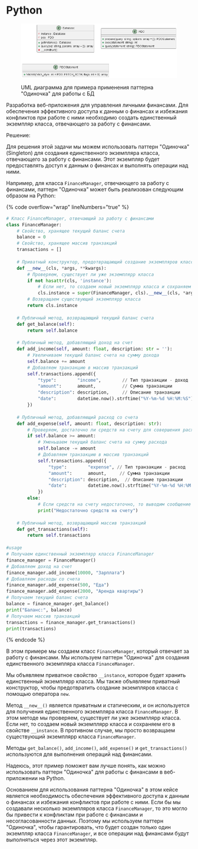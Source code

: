# Python

<figure><img src="../../../../../.gitbook/assets/image (9).png" alt=""><figcaption><p>UML диаграмма для примера применения паттерна "Одиночка" для работы с БД</p></figcaption></figure>

Разработка веб-приложения для управления личными финансами. Для обеспечения эффективного доступа к данным о финансах и избежания конфликтов при работе с ними необходимо создать единственный экземпляр класса, отвечающего за работу с финансами.

Решение:

Для решения этой задачи мы можем использовать паттерн "Одиночка" (Singleton) для создания единственного экземпляра класса, отвечающего за работу с финансами. Этот экземпляр будет предоставлять доступ к данным о финансах и выполнять операции над ними.

Например, для класса `FinanceManager`, отвечающего за работу с финансами, паттерн "Одиночка" может быть реализован следующим образом на Python:

{% code overflow="wrap" lineNumbers="true" %}
```python
# Класс FinanceManager, отвечающий за работу с финансами
class FinanceManager:
    # Свойство, хранящее текущий баланс счета
    balance = 0
    # Свойство, хранящее массив транзакций
    transactions = []

    # Приватный конструктор, предотвращающий создание экземпляров класса с помощью оператора new
    def __new__(cls, *args, **kwargs):
        # Проверяем, существует ли уже экземплярр класса
        if not hasattr(cls, 'instance'):
            # Если нет, то создаем новый экземплярр класса и сохраняем его в свойстве instance
            cls.instance = super(FinanceManager, cls).__new__(cls, *args, **kwargs)
        # Возвращаем существующий экземплярр класса
        return cls.instance

    # Публичный метод, возвращающий текущий баланс счета
    def get_balance(self):
        return self.balance

    # Публичный метод, добавляющий доход на счет
    def add_income(self, amount: float, description: str = ''):
        # Увеличиваем текущий баланс счета на сумму дохода
        self.balance += amount
        # Добавляем транзакцию в массив транзакций
        self.transactions.append({
            "type":        "income",        // Тип транзакции - доход
            "amount":      amount,          // Сумма транзакции
            "description": description,     // Описание транзакции
            "date":        datetime.now().strftime("%Y-%m-%d %H:%M:%S"), // Дата и время транзакции
        })

    # Публичный метод, добавляющий расход со счета
    def add_expense(self, amount: float, description: str):
        # Проверяем, достаточно ли средств на счету для совершения расхода
        if self.balance >= amount:
            # Уменьшаем текущий баланс счета на сумму расхода
            self.balance -= amount
            # Добавляем транзакцию в массив транзакций
            self.transactions.append({
                "type":        "expense", // Тип транзакции - расход
                "amount":      amount,     // Сумма транзакции
                "description": description,  // Описание транзакции
                "date":        datetime.now().strftime("%Y-%m-%d %H:%M:%S"), // Дата и время транзакции
            })
        else:
            # Если средств на счету недостаточно, то выводим сообщение об ошибке
            print("Недостаточно средств на счету")

    # Публичный метод, возвращающий массив транзакций
    def get_transactions(self):
        return self.transactions

#usage
# Получаем единственный экземплярр класса FinanceManager
finance_manager = FinanceManager()
# Добавляем доход на счет
finance_manager.add_income(10000, "Зарплата")
# Добавляем расходы со счета
finance_manager.add_expense(500, "Еда")
finance_manager.add_expense(2000, "Аренда квартиры")
# Получаем текущий баланс счета
balance = finance_manager.get_balance()
print("Баланс:", balance)
# Получаем массив транзакций
transactions = finance_manager.get_transactions()
print(transactions)
```
{% endcode %}

В этом примере мы создаем класс `FinanceManager`, который отвечает за работу с финансами. Мы используем паттерн "Одиночка" для создания единственного экземпляра класса `FinanceManager`.

Мы объявляем приватное свойство `__instance`, которое будет хранить единственный экземплярр класса. Мы также объявляем приватный конструктор, чтобы предотвратить создание экземпляров класса с помощью оператора `new`.

Метод `__new__()` является приватным и статическим, и он используется для получения единственного экземпляра класса `FinanceManager`. В этом методе мы проверяем, существует ли уже экземплярр класса. Если нет, то создаем новый экземплярр класса и сохраняем его в свойстве `__instance`. В противном случае, мы просто возвращаем существующий экземплярр класса `FinanceManager`.

Методы `get_balance()`, `add_income()`, `add_expense()` и `get_transactions()` используются для выполнения операций над финансами.

Надеюсь, этот пример поможет вам лучше понять, как можно использовать паттерн "Одиночка" для работы с финансами в веб-приложении на Python.

Основанием для использования паттерна "Одиночка" в этом кейсе является необходимость обеспечения эффективного доступа к данным о финансах и избежания конфликтов при работе с ними. Если бы мы создавали несколько экземпляров класса `FinanceManager`, то это могло бы привести к конфликтам при работе с финансами и несогласованности данных. Поэтому мы используем паттерн "Одиночка", чтобы гарантировать, что будет создан только один экземпляр класса `FinanceManager`, и все операции над финансами будут выполняться через этот экземпляр.
